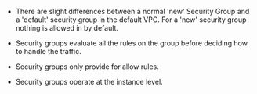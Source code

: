 

- There are slight differences between a normal 'new' Security Group and a 'default' security group in the default VPC. For a 'new' security group nothing is allowed in by default.

- Security groups evaluate all the rules on the group before deciding how to handle the traffic.
- Security groups only provide for allow rules.
- Security groups operate at the instance level.